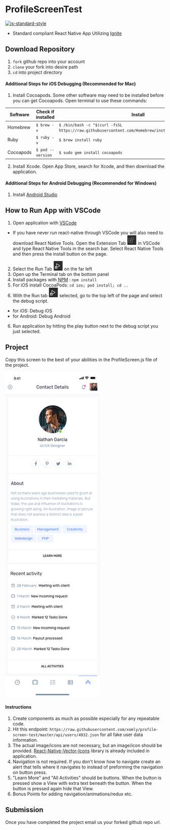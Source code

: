 #  ProfileScreenTest
[![js-standard-style](https://img.shields.io/badge/code%20style-standard-brightgreen.svg?style=flat)](http://standardjs.com/)

* Standard compliant React Native App Utilizing [Ignite](https://github.com/infinitered/ignite)

## Download Repository

1. `fork` github repo into your account
2. `clone` your fork into desire path
3. `cd` into project directory


#### Additional Steps for iOS Debugging (Recommended for Mac)
1. Install Cocoapods.  Some other software may need to be installed before you can get Cocoapods.  Open terminal to use these commands:
 
 | Software |  Check if installed | Install |
 | --- | --- | --- |
 |Homebrew | `$ brew -v`|  `$ /bin/bash -c "$(curl -fsSL https://raw.githubusercontent.com/Homebrew/install/master/install.sh)"`|
|Ruby | `$ ruby -v` | `$ brew install ruby`|
|Cocoapods | `$ pod --version`| `$ sudo gem install cocoapods` |
2. Install Xcode. Open App Store, search for Xcode, and then download the application.

#### Additional Steps for Android Debugging (Recommended for Windows)
1. Install [Android Studio](https://developer.android.com/studio)

## How to Run App with VSCode

1. Open application with [VSCode](https://code.visualstudio.com/download)
  * If you have never run react-native through VSCode you will also need to download React Native Tools.  Open the Extension Tab ![image](./Docs/Images/Extension-Tab.png) in VSCode and type React Native Tools in the search bar.  Select React Native Tools and then press the install button on the page.
2. Select the Run Tab ![image](./Docs/Images/Run-Tab.png) on the far left
3. Open up the Terminal tab on the bottom panel
4. Install packages with [NPM](https://www.npmjs.com/get-npm) : `npm install` 
6. For iOS install CocoaPods:
  	`cd ios; pod install; cd ..`
5. With the Run tab ![image](./Docs/Images/Run-Tab.png) selected, go to the top left of the page and select the debug script. 
  * for iOS: Debug iOS
  * for Android: Debug Android
6. Run application by hitting the play button next to the debug script you just selected.


## Project
Copy this screen to the best of your abilities in the ProfileScreen.js file of the project.

![image](./Docs/Images/Profile-Screen.png)


#### Instructions

1. Create components as much as possible especially for any repeatable code.
2. Hit this endpoint: 
`https://raw.githubusercontent.com/xomly/profile-screen-test/master/api/users/4932.json` 
for all fake user data information.
3. The actual image/icons are not necessary, but an image/icon should be provided. [React-Native-Vector-Icons](https://github.com/oblador/react-native-vector-icons) library is already included in application.
4. Navigation is not required.  If you don't know how to navigate create an alert that tells where it navigates to instead of preforming the navigation on button press.
5. "Learn More" and "All Activities" should be buttons.  When the button is pressed show a View with extra text beneath the button.  When the button is pressed again hide that View.
6. Bonus Points for adding navigation/animations/redux etc.


## Submission

Once you have completed the project email us your forked github repo url.
